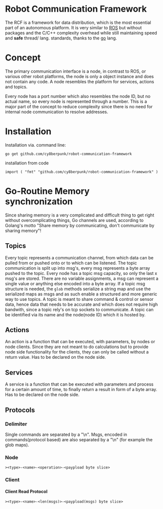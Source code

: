 # Robot Communication Framework

The RCF is a framework for data distribution, which is the most essential part of an autonomous platform. It is very similar to [ROS](https://www.ros.org/) but without packages and the C/C++ complexity overhead while still maintaining speed and **safe** thread/ lang. standards, thanks to the [go](https://golang.org/) lang.

# Concept

The primary communication interface is a node, in contrast to ROS, or various other robot platforms, the node is only a object instance and does not contain any code. A node resembles the platform for services, actions and topics.

Every node has a port number which also resembles the node ID, but no actual name, so every node is represented through a number. This is a major part of the concept to reduce complexity since there is no need for internal node communication to resolve addresses.

# Installation

Installation via. command line: <br>

`go get github.com/cy8berpunk/robot-communication-framework` <br>

installation from code

`
import (
    "fmt"
    "github.com/cy8berpunk/robot-communication-framework"
)
`
# Go-Routine Memory synchronization

Since sharing memory is a very complicated and difficult thing to get right without overcomplicating things, Go channels are used, according to Golang's motto "Share memory by communicating, don't communicate by sharing memory"!

## Topics

Every topic represents a communication channel, from which data can be pulled from or pushed onto or to which can be listened.
The topic communication is split up into msg's, every msg represents a byte array pushed to the topic. Every node has a topic msg capacity, so only the last x msg's are stored. There are no variable assignments, a msg can represent a single value or anything else encoded into a byte array. If a topic msg structure is needed, the `glob` methods serialize a string map and use the serialized maps as msgs and as such enable a structured and more generic way to use topics.
A topic is meant to share command & control or sensor data, hence data that needs to be accurate and which does not require high bandwith, since a topic rely's on tcp sockets to communicate.
A topic can be identified via its name and the node(node ID) which it is hosted by.

## Actions

An action is a function that can be executed, with parameters, by nodes or node clients. Since they are not meant to do calculations but to provide node side functionality for the clients, they can only be called without a return value.
Has to be declared on the node side.

## Services

A service is a function that can be executed with parameters and process for a certain amount of time, to finally return a result in form of a byte array.
Has to be declared on the node side.

## Protocols

### Delimiter

Single commands are separated by a "\n". Msgs, encoded in commands(protocol based) are also separated by a "\n" (for example the glob maps).

### Node

`><type>-<name>-<operation>-<paypload byte slice>`

### Client

#### Client Read Protocol <br>
`><type>-<name>-<len(msgs)>-<paypload(msgs) byte slice>`
